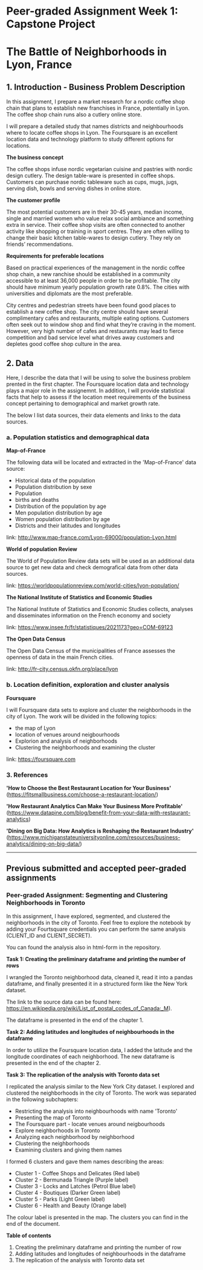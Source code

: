 # Peer-graded Assignment Week 1: Capstone Project 
# The Battle of Neighborhoods in Lyon, France

## 1. Introduction - Business Problem Description

In this assignment, I prepare a market research for a nordic coffee shop chain that plans to establish new franchises in France, potentially in Lyon. The coffee shop chain runs also a cutlery online store.

I will prepare a detailed study that names districts and neighbourhoods where to locate coffee shops in Lyon. The Foursquare is an excellent location data and technology platform to study different options for locations.

**The business concept**

The coffee shops infuse nordic vegetarian cuisine and pastries with nordic design cutlery. The design table-ware is presented in coffee shops. Customers can purchase nordic tableware such as cups, mugs, jugs, serving dish, bowls and serving dishes in online store.

**The customer profile**

The most potential customers are in their 30-45 years, median income, single and married women who value relax social ambiance and something extra in service. Their coffee shop visits are often connected to another activity like shopping or training in sport centres. They are often willing to change their basic kitchen table-wares to design cutlery. They rely on friends’ recommendations.

**Requirements for preferable locations**

Based on practical experiences of the management in the nordic coffee shop chain, a new ranchise should be established in a community accessible to at least 36,000 people in order to be profitable. The city should have minimum yearly population growth rate 0.8%. The cities with universities and diplomats are the most preferable.

City centres and pedestrian streets have been found good places to establish a new coffee shop. The city centre should have several complimentary cafes and restaurants, multiple eating options. Customers often seek out to window shop and find what they’re craving in the moment. However, very high number of cafes and restaurants may lead to fierce competition and bad service level what drives away customers and depletes good coffee shop culture in the area.

## 2. Data

Here, I describe the data that I will be using to solve the business problem prented in the first chapter. The Foursquare location data and technology plays a major role in the assignemnt. In addition, I will provide statistical facts that help to assess if the location meet requirements of the business concept pertaining to demographical and market growth rate.

The below I list data sources, their data elements and links to the data sources.

### a. Population statistics and demographical data

**Map-of-France**

The following data will be located and extracted in the 'Map-of-France' data source:
+ Historical data of the population
+ Population distribution by sexe
+ Population
+ births and deaths
+ Distribution of the population by age
+ Men population distribution by age
+ Women population distribution by age
+ Districts and their latitudes and longitudes

link: http://www.map-france.com/Lyon-69000/population-Lyon.html

**World of population Review**

The World of Population Review data sets will be used as an additional data source to get new data and check demografical data from other data sources.

link: https://worldpopulationreview.com/world-cities/lyon-population/

**The National Institute of Statistics and Economic Studies**

The National Institute of Statistics and Economic Studies collects, analyses and disseminates information on the French economy and society

link: https://www.insee.fr/fr/statistiques/2021173?geo=COM-69123

**The Open Data Census**

The Open Data Census of the municipalities of France assesses the openness of data in the main French cities. 

link: http://fr-city.census.okfn.org/place/lyon

### b. Location definition, exploration and cluster analysis

**Foursquare**

I will Foursquare data sets to explore and cluster the neighborhoods in the city of Lyon. The work will be divided in the following topics:
+ the map of Lyon
+ location of venues around neigbourhoods
+ Explorion and analysis of neighborhoods
+ Clustering the neighborhoods and examining the cluster

link: https://foursquare.com

### 3. References

**'How to Choose the Best Restaurant Location for Your Business'**
(https://fitsmallbusiness.com/choose-a-restaurant-location/)

**'How Restaurant Analytics Can Make Your Business More Profitable'**
(https://www.datapine.com/blog/benefit-from-your-data-with-restaurant-analytics)

**'Dining on Big Data: How Analytics is Reshaping the Restaurant Industry'**
(https://www.michiganstateuniversityonline.com/resources/business-analytics/dining-on-big-data/)

------

## Previous submitted and accepted peer-graded assignments

### Peer-graded Assignment: Segmenting and Clustering Neighborhoods in Toronto

In this assignment, I have explored, segmented, and clustered the neighborhoods in the city of Toronto. Feel free to explore the notebook by adding your Fourtsquare credentials you can perform the same analysis (CLIENT_ID and CLIENT_SECRET).

You can found the analysis also in html-form in the repository.

**Task 1: Creating the preliminary dataframe and printing the number of rows**

I wrangled the Toronto neighborhood data, cleaned it, read it into a pandas dataframe, and finally presented it in a structured form like the New York dataset.

The link to the source data can be found here: https://en.wikipedia.org/wiki/List_of_postal_codes_of_Canada:_M).

The dataframe is presented in the end of the chapter 1.

**Task 2: Adding latitudes and longitudes of neighbourhoods in the dataframe**

In order to utilize the Foursquare location data, I added the latitude and the longitude coordinates of each neighborhood.
The new dataframe is presented in the end of the chapter 2.

**Task 3: The replication of the analysis with Toronto data set**

I replicated the analysis similar to the New York City dataset. I explored and clustered the neighborhoods in the city of Toronto. The work was separated in the following subchapters:

+ Restricting the analysis into neighbourhoods with name 'Toronto'
+ Presenting the map of Toronto
+ The Foursquare part - locate venues around neigbourhoods
+ Explore neighborhoods in Toronto
+ Analyzing each neighborhood by neighborhood
+ Clustering the neighborhoods
+ Examining clusters and giving them names

I formed 6 clusters and gave them names describing the areas:
- Cluster 1 - Coffee Shops and Delicates (Red label)
- Cluster 2 - Bermunada Triangle (Purple label)
- Cluster 3 - Locks and Latches (Petrol Blue label)
- Cluster 4 - Boutiques (Darker Green label)
- Cluster 5 - Parks (Light Green label)
- Cluster 6 - Health and Beauty (Orange label)

The colour label is presented in the map. The clusters you can find in the end of the document.

**Table of contents**
1. Creating the preliminary dataframe and printing the number of row
2. Adding latitudes and longitudes of neighbourhoods in the dataframe
3. The replication of the analysis with Toronto data set
